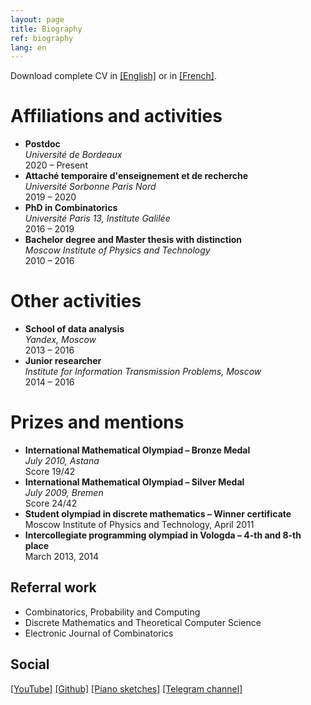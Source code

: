 ```yaml
---
layout: page
title: Biography
ref: biography
lang: en
---
```


Download complete CV in [[English]](files/cv-dovgal-en.pdf) or in [[French]](files/cv-dovgal-en.pdf).


# Affiliations and activities
<ul class="jour">

<li>
<b>Postdoc</b><br />
<i>Université de Bordeaux</i><br />
2020 – Present
</li>

<li>
<b>Attaché temporaire d'enseignement et de recherche</b><br />
<i>Université Sorbonne Paris Nord</i><br />
2019 – 2020
</li>

<li>
<b>PhD in Combinatorics</b><br />
<i>Université Paris 13, Institute Galilée</i><br />
2016 – 2019
</li>

<li>
<b>Bachelor degree and Master thesis with distinction</b><br />
<i>Moscow Institute of Physics and Technology</i><br />
2010 – 2016
</li>

</ul>

# Other activities
<ul class="pre">

<li>
<b>School of data analysis</b><br />
<i>Yandex, Moscow</i><br />
2013 – 2016
</li>

<li>
<b>Junior researcher</b><br />
<i>Institute for Information Transmission Problems, Moscow</i><br />
2014 – 2016
</li>

</ul>

# Prizes and mentions
<ul class="conf">

<li>
<b>International Mathematical Olympiad – Bronze Medal</b><br />
<i>
July 2010, Astana
</i><br />
Score 19/42
</li>

<li>
<b>International Mathematical Olympiad – Silver Medal</b><br />
<i>
July 2009, Bremen
</i><br />
Score 24/42
</li>

<li>
<b>Student olympiad in discrete mathematics – Winner certificate</b><br />
<i></i>
Moscow Institute of Physics and Technology, April 2011
</li>

<li>
<b>Intercollegiate programming olympiad in Vologda – 4-th and 8-th place</b><br />
<i></i>
March 2013, 2014
</li>

</ul>

## Referral work

* Combinatorics, Probability and Computing
* Discrete Mathematics and Theoretical Computer Science
* Electronic Journal of Combinatorics

## Social

[[YouTube]](https://www.youtube.com/channel/UCD4gnkkUbiDyynaYqR_cK3w)
[[Github]](https://github.com/electric-tric/)
[[Piano sketches]](https://t.me/pianosketches)
[[Telegram channel]](https://t.me/hitherandthither)
